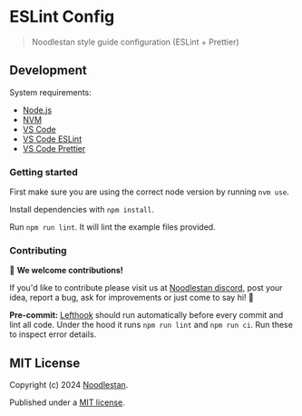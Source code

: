 # ESLint Config

> Noodlestan style guide configuration (ESLint + Prettier)

## Development

System requirements:

- [Node.js](https://nodejs.org/)
- [NVM](https://github.com/nvm-sh/nvm)
- [VS Code](https://code.visualstudio.com/)
- [VS Code ESLint](https://marketplace.visualstudio.com/items?itemName=dbaeumer.vscode-eslint)
- [VS Code Prettier](https://marketplace.visualstudio.com/items?itemName=esbenp.prettier-vscode)

### Getting started

First make sure you are using the correct node version by running `nvm use`.

Install dependencies with `npm install`.

Run `npm run lint`. It will lint the example files provided.

### Contributing

👐 **We welcome contributions!**

If you'd like to contribute please visit us at [Noodlestan discord](https://discord.com/invite/rhFSHe7T), post your idea, report a bug, ask for improvements or just come to say hi! 👋

**Pre-commit:** [Lefthook](https://evilmartians.com/chronicles/lefthook-knock-your-teams-code-back-into-shape) should run automatically before every commit and lint all code. Under the hood it runs `npm run lint` and `npm run ci`. Run these to inspect error details.

## MIT License

Copyright (c) 2024 [Noodlestan](https://noodlestan.org/).

Published under a [MIT license](https://noodlestan.mit-license.org/).
